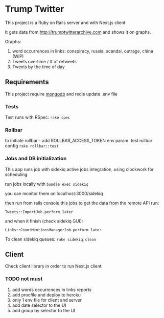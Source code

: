 # Trump Twitter

This project is a Ruby on Rails server and with Next.js client

It gets data from http://trumptwitterarchive.com and shows it on graphs.

Graphs:
1. word occurrences in links: conspiracy, russia, scandal, outrage, china (WIP)
1. Tweets overtime / # of retweets
1. Tweets by the time of day

## Requirements
This project require [mongodb](https://docs.mongodb.com/manual/administration/install-community) and redis
update .env file

### Tests
Test runs with RSpec:
```rake spec```

### Rollbar
to initiate rollbar - add ROLLBAR_ACCESS_TOKEN env param.
test rollbar config ```rake rollbar::test```

### Jobs and DB initialization
This app runs job with sidekiq active jobs integration, 
using clockwork for scheduling 

run jobs locally with
``` bundle exec sidekiq ```

you can monitor them on localhost:3000/sidekiq

then run from rails console this jobs to get the data from the remote API run:
```
Tweets::ImportJob.perform_later
```

and when it finish (check sidekiq GUI):
```
Links::CountMentionsManagerJob.perform_later
```

To clean sidekiq queues: ```rake sidekiq:clean```

## Client
Check client library in order to run Next.js client


### TODO not must
1. add words occurrences in links reports
1. add procfile and deploy to heroku  
1. only 1 env file for client and server
1. add date selector to the UI
1. add group by selector to the UI